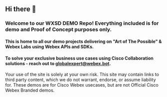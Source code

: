 ## Hi there 👋
 ### Welcome to our WXSD DEMO Repo! Everything included is for demo and Proof of Concept purposes only. 

 #### This is home to all our demo projects delivering on "Art of The Possible" & Webex Labs using Webex APIs and SDKs. 

#### To solve your exclusive business use cases using Cisco Collaboration solutions - reach out to globalexpert@webex.bot.

Your use of the site is solely at your own risk. This site may contain links to third party content, which we do not warrant, endorse, or assume liability for. These demos are for Cisco Webex usecases, but are not Official Cisco Webex Branded demos.
